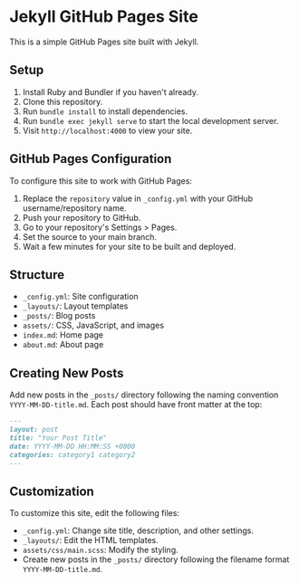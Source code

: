 # Jekyll GitHub Pages Site

This is a simple GitHub Pages site built with Jekyll.

## Setup

1. Install Ruby and Bundler if you haven't already.
2. Clone this repository.
3. Run `bundle install` to install dependencies.
4. Run `bundle exec jekyll serve` to start the local development server.
5. Visit `http://localhost:4000` to view your site.

## GitHub Pages Configuration

To configure this site to work with GitHub Pages:

1. Replace the `repository` value in `_config.yml` with your GitHub username/repository name.
2. Push your repository to GitHub.
3. Go to your repository's Settings > Pages.
4. Set the source to your main branch.
5. Wait a few minutes for your site to be built and deployed.

## Structure

- `_config.yml`: Site configuration
- `_layouts/`: Layout templates
- `_posts/`: Blog posts
- `assets/`: CSS, JavaScript, and images
- `index.md`: Home page
- `about.md`: About page

## Creating New Posts

Add new posts in the `_posts/` directory following the naming convention `YYYY-MM-DD-title.md`. Each post should have front matter at the top:

```markdown
---
layout: post
title: "Your Post Title"
date: YYYY-MM-DD HH:MM:SS +0000
categories: category1 category2
---
```

## Customization

To customize this site, edit the following files:

- `_config.yml`: Change site title, description, and other settings.
- `_layouts/`: Edit the HTML templates.
- `assets/css/main.scss`: Modify the styling.
- Create new posts in the `_posts/` directory following the filename format `YYYY-MM-DD-title.md`. 